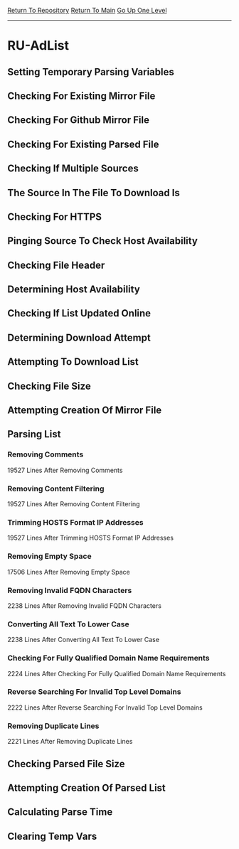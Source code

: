 [Return To Repository](https://github.com/deathbybandaid/piholeparser/)
[Return To Main](https://github.com/deathbybandaid/piholeparser/blob/master/RecentRunLogs/Mainlog.md)
[Go Up One Level](https://github.com/deathbybandaid/piholeparser/blob/master/RecentRunLogs/TopLevelScripts/30-Processing-External-Blacklists.md)
____________________________________
# RU-AdList
## Setting Temporary Parsing Variables
## Checking For Existing Mirror File
## Checking For Github Mirror File
## Checking For Existing Parsed File
## Checking If Multiple Sources
## The Source In The File To Download Is
## Checking For HTTPS
## Pinging Source To Check Host Availability
## Checking File Header
## Determining Host Availability
## Checking If List Updated Online
## Determining Download Attempt
## Attempting To Download List
## Checking File Size
## Attempting Creation Of Mirror File
## Parsing List
### Removing Comments
19527 Lines After Removing Comments
### Removing Content Filtering
19527 Lines After Removing Content Filtering
### Trimming HOSTS Format IP Addresses
19527 Lines After Trimming HOSTS Format IP Addresses
### Removing Empty Space
17506 Lines After Removing Empty Space
### Removing Invalid FQDN Characters
2238 Lines After Removing Invalid FQDN Characters
### Converting All Text To Lower Case
2238 Lines After Converting All Text To Lower Case
### Checking For Fully Qualified Domain Name Requirements
2224 Lines After Checking For Fully Qualified Domain Name Requirements
### Reverse Searching For Invalid Top Level Domains
2222 Lines After Reverse Searching For Invalid Top Level Domains
### Removing Duplicate Lines
2221 Lines After Removing Duplicate Lines
## Checking Parsed File Size
## Attempting Creation Of Parsed List
## Calculating Parse Time
## Clearing Temp Vars
